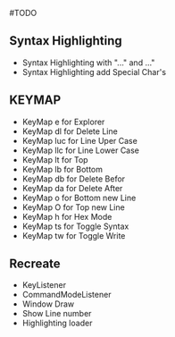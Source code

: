 #TODO

## Syntax Highlighting

* Syntax Highlighting with "..." and ..."
* Syntax Highlighting add Special Char's

## KEYMAP

* KeyMap e for Explorer
* KeyMap dl for Delete Line
* KeyMap luc for Line Uper Case
* KeyMap llc for Line Lower Case
* KeyMap lt for Top
* KeyMap lb for Bottom
* KeyMap db for Delete Befor
* KeyMap da for Delete After
* KeyMap o for Bottom new Line
* KeyMap O for Top new Line
* KeyMap h for Hex Mode
* KeyMap ts for Toggle Syntax
* KeyMap tw for Toggle Write

## Recreate

* KeyListener
* CommandModeListener
* Window Draw
* Show Line number
* Highlighting loader